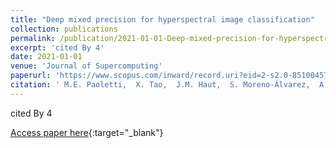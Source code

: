```yaml
---
title: "Deep mixed precision for hyperspectral image classification"
collection: publications
permalink: /publication/2021-01-01-Deep-mixed-precision-for-hyperspectral-image-classification
excerpt: 'cited By 4'
date: 2021-01-01
venue: 'Journal of Supercomputing'
paperurl: 'https://www.scopus.com/inward/record.uri?eid=2-s2.0-85100457383&doi=10.1007%2fs11227-021-03638-2&partnerID=40&md5=6f11b9800758fab510128d00eb456e9d'
citation: ' M.E. Paoletti,  X. Tao,  J.M. Haut,  S. Moreno-Álvarez,  A. Plaza, &quot;Deep mixed precision for hyperspectral image classification.&quot; Journal of Supercomputing, 2021.'
---
```

cited By 4

[Access paper here](https://www.scopus.com/inward/record.uri?eid=2-s2.0-85100457383&doi=10.1007%2fs11227-021-03638-2&partnerID=40&md5=6f11b9800758fab510128d00eb456e9d){:target="_blank"}
